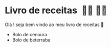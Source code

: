 # Livro de receitas ​ ​  :woman_cook:   :man_cook:

Olá ! seja bem vindo ao meu livro de receitas :wave:

- Bolo de cenoura
- Bolo de beterraba
